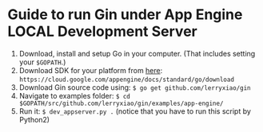 # Guide to run Gin under App Engine LOCAL Development Server

1. Download, install and setup Go in your computer. (That includes setting your `$GOPATH`.)
2. Download SDK for your platform from [here](https://cloud.google.com/appengine/docs/standard/go/download): `https://cloud.google.com/appengine/docs/standard/go/download`
3. Download Gin source code using: `$ go get github.com/lerryxiao/gin`
4. Navigate to examples folder: `$ cd $GOPATH/src/github.com/lerryxiao/gin/examples/app-engine/`
5. Run it: `$ dev_appserver.py .` (notice that you have to run this script by Python2)

